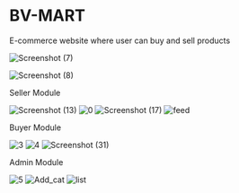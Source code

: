 # BV-MART
E-commerce website where user can buy and sell products

![Screenshot (7)](https://user-images.githubusercontent.com/73779347/118256474-2100e680-b4cb-11eb-858a-980b48c7bcde.png)


![Screenshot (8)](https://user-images.githubusercontent.com/73779347/118257782-a5a03480-b4cc-11eb-904a-6c911b515c18.png)


  Seller Module


![Screenshot (13)](https://user-images.githubusercontent.com/73779347/118258177-2eb76b80-b4cd-11eb-83c1-18ad871ec51a.png)
![0](https://user-images.githubusercontent.com/73779347/118264064-c40a2e00-b4d4-11eb-9199-cfbcdb8bbcbb.png)
![Screenshot (17)](https://user-images.githubusercontent.com/73779347/118264269-12b7c800-b4d5-11eb-9f9e-7bec5ba38fac.png)
![feed](https://user-images.githubusercontent.com/73779347/118261813-b4d5b100-b4d1-11eb-9320-eb703baac635.png)


   Buyer Module

![3](https://user-images.githubusercontent.com/73779347/118259786-2eb86b00-b4cf-11eb-9323-99460a30b59b.png)
![4](https://user-images.githubusercontent.com/73779347/118264939-1dbf2800-b4d6-11eb-90cf-9e886cfbebcc.png)
![Screenshot (31)](https://user-images.githubusercontent.com/73779347/118264985-33345200-b4d6-11eb-866d-964f7e66a91d.png)


Admin Module


![5](https://user-images.githubusercontent.com/73779347/118263236-a2f50d80-b4d3-11eb-972f-aa36db863369.png)
![Add_cat](https://user-images.githubusercontent.com/73779347/118261871-c3bc6380-b4d1-11eb-8924-5bd068db15b7.png)
![list](https://user-images.githubusercontent.com/73779347/118261897-ca4adb00-b4d1-11eb-910b-08b305d2f382.png)

